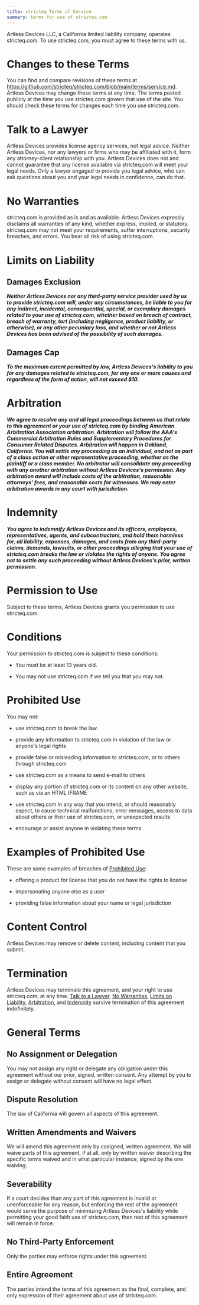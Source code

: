 ```yaml
---
title: stricteq Terms of Service
summary: terms for use of stricteq.com
---
```


Artless Devices LLC, a California limited liability company, operates stricteq.com.  To use stricteq.com, you must agree to these terms with us.

# Changes to these Terms

You can find and compare revisions of these terms at <https://github.com/stricteq/stricteq.com/blob/main/terms/service.md>.  Artless Devices may change these terms at any time.  The terms posted publicly at the time you use stricteq.com govern that use of the site.  You should check these terms for changes each time you use stricteq.com.

<h1 id="talk-to-a-lawyer">Talk to a Lawyer</h1>

<span class="conspicuous" markdown="1">Artless Devices provides license agency services, not legal advice.  Neither Artless Devices, nor any lawyers or firms who may be affiliated with it, form any attorney-client relationship with you.  Artless Devices does not and cannot guarantee that any license available via stricteq.com will meet your legal needs.  Only a lawyer engaged to provide you legal advice, who can ask questions about you and your legal needs in confidence, can do that.</span>

<h1 id="no-warranties">No Warranties</h1>

<span class="conspicuous" markdown="1">stricteq.com is provided as is and as available.  Artless Devices expressly disclaims all warranties of any kind, whether express, implied, or statutory.  stricteq.com may not meet your requirements, suffer interruptions, security breaches, and errors.  You bear all risk of using stricteq.com.</span>

<h1 id="limits-on-liability">Limits on Liability</h1>

## Damages Exclusion

***Neither Artless Devices nor any third-party service provider used by us to provide stricteq.com will, under any circumstances, be liable to you for any indirect, incidental, consequential, special, or exemplary damages related to your use of stricteq.com, whether based on breach of contract, breach of warranty, tort (including negligence, product liability, or otherwise), or any other pecuniary loss, and whether or not Artless Devices has been advised of the possibility of such damages.***

## Damages Cap

***To the maximum extent permitted by law, Artless Devices's liability to you for any damages related to stricteq.com, for any one or more causes and regardless of the form of action, will not exceed $10.***

<h1 id="arbitration">Arbitration</h1>

***We agree to resolve any and all legal proceedings between us that relate to this agreement or your use of stricteq.com by binding American Arbitration Association arbitration.  Arbitration will follow the AAA's Commercial Arbitration Rules and Supplementary Procedures for Consumer Related Disputes.  Arbitration will happen in Oakland, California.  You will settle any proceeding as an individual, and not as part of a class action or other representative proceeding, whether as the plaintiff or a class member.  No arbitrator will consolidate any proceeding with any another arbitration without Artless Devices's permission.  Any arbitration award will include costs of the arbitration, reasonable attorneys' fees, and reasonable costs for witnesses.  We may enter arbitration awards in any court with jurisdiction.***

<h1 id="indemnity">Indemnity</h1>

***You agree to indemnify Artless Devices and its officers, employees, representatives, agents, and subcontractors, and hold them harmless for, all liability, expenses, damages, and costs from any third-party claims, demands, lawsuits, or other proceedings alleging that your use of stricteq.com breaks the law or violates the rights of anyone.  You agree not to settle any such proceeding without Artless Devices's prior, written permission.***

# Permission to Use

Subject to these terms, Artless Devices grants you permission to use stricteq.com.

# Conditions

Your permission to stricteq.com is subject to these conditions:

- You must be at least 13 years old.

- You may not use stricteq.com if we tell you that you may not.

<h1 id="prohibited-use">Prohibited Use</h1>

You may not:

- use stricteq.com to break the law

- provide any information to stricteq.com in violation of the law or anyone's legal rights

- provide false or misleading information to stricteq.com, or to others through stricteq.com

- use stricteq.com as a means to send e-mail to others

- display any portion of stricteq.com or its content on any other website, such as via an HTML IFRAME

- use stricteq.com in any way that you intend, or should reasonably expect, to cause technical malfunctions, error messages, access to data about others or their use of stricteq.com, or unexpected results

- encourage or assist anyone in violating these terms

# Examples of Prohibited Use

These are some examples of breaches of [Prohibited Use](#prohibited-use):

- offering a product for license that you do not have the rights to license

- impersonating anyone else as a user

-  providing false information about your name or legal jurisdiction

# Content Control

Artless Devices may remove or delete content, including content that you submit.

# Termination

Artless Devices may terminate this agreement, and your right to use stricteq.com, at any time.  [Talk to a Lawyer](#talk-to-a-lawyer), [No Warranties](#no-warranties), [Limits on Liability](#limits-on-liability), [Arbitration](#arbitration), and [Indemnity](#indemnity) survive termination of this agreement indefinitely.

# General Terms

## No Assignment or Delegation

You may not assign any right or delegate any obligation under this agreement without our prior, signed, written consent.  Any attempt by you to assign or delegate without consent will have no legal effect.

## Dispute Resolution

The law of California will govern all aspects of this agreement.

## Written Amendments and Waivers

We will amend this agreement only by cosigned, written agreement.  We will waive parts of this agreement, if at all, only by written waiver describing the specific terms waived and in what particular instance, signed by the one waiving.

## Severability

If a court decides than any part of this agreement is invalid or unenforceable for any reason, but enforcing the rest of the agreement would serve the purpose of minimizing Artless Devices's liability while permitting your good faith use of stricteq.com, then rest of this agreement will remain in force.

## No Third-Party Enforcement

Only the parties may enforce rights under this agreement.

## Entire Agreement

The parties intend the terms of this agreement as the final, complete, and only expression of their agreement about use of stricteq.com.
